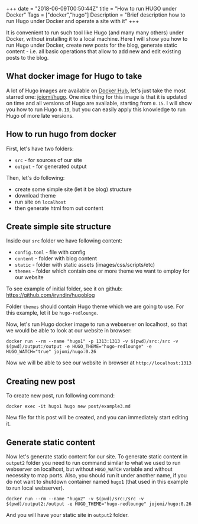 +++
date = "2018-06-09T00:50:44Z"
title = "How to run HUGO under Docker"
Tags = ["docker","hugo"]
Description = "Brief description how to run Hugo under Docker and operate a site with it"
+++

It is convenient to run such tool like Hugo (and many many others) under Docker, 
without installing it to a local machine. Here I will show you how to run Hugo
under Docker, create new posts for the blog, generate static content - i.e. all basic operations
that allow to add new and edit existing posts to the blog. 

<!--more-->

## What docker image for Hugo to take

A lot of Hugo images are available on [Docker Hub](https://hub.docker.com/search/?isAutomated=0&isOfficial=0&page=1&pullCount=0&q=hugo&starCount=1), let's just take the most starred one: [jojomi/hugo](https://hub.docker.com/r/jojomi/hugo/).
One nice thing for this image is that it is updated on time and all versions of Hugo are available, starting from `0.15`. I will show you how to run Hugo `0.19`, but you can easily apply this knowledge to run Hugo of more late versions.  


## How to run hugo from docker

First, let's have two folders:

* `src` - for sources of our site
* `output` - for generated output

Then, let's do following: 

 * create some simple site (let it be blog) structure
 * download theme
 * run site on `localhost`
 * then generate html from out content


## Create simple site structure

Inside our `src` folder we have following content:

 * `config.toml` - file with config
 * `content` - folder with blog content
 * `static` - folder with static assets (images/css/scripts/etc)
 * `themes` - folder which contain one or more theme we want to employ for our website

To see example of initial folder, see it on github: https://github.com/iryndin/hugoblog

Folder `themes` should contain Hugo theme which we are going to use. For this example, let it be `hugo-redlounge`.

Now, let's run Hugo docker image to run a webserver on localhost, so that we would be able to look at our website in browser:

```
docker run --rm --name "hugo1" -p 1313:1313 -v $(pwd)/src:/src -v $(pwd)/output:/output -e HUGO_THEME="hugo-redlounge" -e HUGO_WATCH="true" jojomi/hugo:0.26
```

Now we will be able to see our website in browser at `http://localhost:1313`

## Creating new post

To create new post, run following command:

```
docker exec -it hugo1 hugo new post/example3.md
```

New file for this post will be created, and you can immediately start editing it. 

## Generate static content

Now let's generate static content for our site. To generate static content in `output2` folder you need to run command similar to what we used to run webserver on localhost, but without `HUGO_WATCH` variable and without necessity to map ports. Also, you should run it under another name, if you do not want to shutdown 
container named `hugo1` (that used in this example to run local webserver).

```
docker run --rm --name "hugo2" -v $(pwd)/src:/src -v $(pwd)/output2:/output -e HUGO_THEME="hugo-redlounge" jojomi/hugo:0.26
```

And you will have your static site in `output2` folder.



